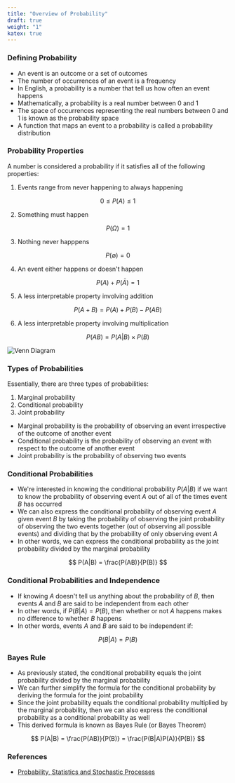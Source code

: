 ```yaml
---
title: "Overview of Probability"
draft: true
weight: "1"
katex: true
---
```


### Defining Probability
- An event is an outcome or a set of outcomes
- The number of occurrences of an event is a frequency
- In English, a probability is a number that tell us how often an event happens
- Mathematically, a probability is a real number between 0 and 1
- The space of occurrences representing the real numbers between 0 and 1 is known as the probability space
- A function that maps an event to a probability is called a probability distribution

### Probability Properties
A number is considered a probability if it satisfies all of the following properties:

1. Events range from never happening to always happening

$$ 0 \le P(A) \le 1 $$

2. Something must happen

$$ P(\Omega) = 1 $$

3. Nothing never happpens

$$ P(\emptyset) = 0 $$

4. An event either happens or doesn't happen

$$ P(A) + P(\bar{A}) = 1 $$

5. A less interpretable property involving addition

$$ P(A+B) = P(A) + P(B) - P(AB) $$

6. A less interpretable property involving multiplication

$$ P(AB) = P(A|B) \times P(B) $$

![Venn Diagram](/img/venn.svg)

### Types of Probabilities
Essentially, there are three types of probabilities:
1. Marginal probability
2. Conditional probability
3. Joint probability

- Marginal probability is the probability of observing an event irrespective of the outcome of another event
- Conditional probability is the probability of observing an event with respect to the outcome of another event
- Joint probability is the probability of observing two events

### Conditional Probabilities
- We're interested in knowing the conditional probability $P(A|B)$ if we want to know the probability of observing event $A$ out of all of the times event $B$ has occurred
- We can also express the conditional probability of observing event $A$ given event $B$ by taking the probability of observing the joint probability of observing the two events together (out of observing all possible events) and dividing that by the probability of only observing event $A$
- In other words, we can express the conditional probability as the joint probability divided by the marginal probability

$$ P(A|B) = \frac{P(AB)}{P(B)} $$

### Conditional Probabilities and Independence

- If knowing $A$ doesn't tell us anything about the probability of $B$, then events $A$ and $B$ are said to be independent from each other
- In other words, if $P(B|A)=P(B)$, then whether or not $A$ happens makes no difference to whether $B$ happens
- In other words, events $A$ and $B$ are said to be independent if:

$$ P(B|A) = P(B) $$

### Bayes Rule
- As previously stated, the conditional probability equals the joint probability divided by the marginal probability
- We can further simplify the formula for the conditional probability by deriving the formula for the joint probability
- Since the joint probability equals the conditional probability multiplied by the marginal probability, then we can also express the conditional probability as a conditional probability as well
- This derived formula is known as Bayes Rule (or Bayes Theorem)

$$ P(A|B) = \frac{P(AB)}{P(B)} = \frac{P(B|A)P(A)}{P(B)} $$

### References
- [Probability, Statistics and Stochastic Processes](http://bactra.org/prob-notes/srl.pdf)

